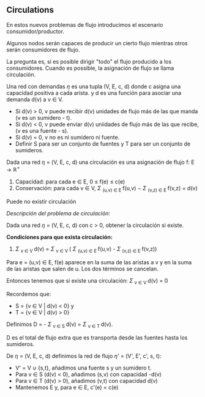 ## Circulations

En estos nuevos problemas de flujo introducimos el escenario consumidor/productor. 

Algunos nodos serán capaces de producir un cierto flujo mientras otros serán consumidores de flujo. 

La pregunta es, si es posible dirigir "todo" el flujo producido a los consumidores. Cuando es possible, la asignación de flujo se llama circulación. 

Una red con demandas $\eta$ es una tupla (V, E, c, d) donde c asigna una capacidad positiva a cada arista. y d es una función para asociar una demanda d(v) a v $\in$ V.

- Si d(v) > 0, v puede recibir d(v) unidades de flujo más de las que manda (v es un sumidero - t). 
- Si d(v) < 0, v puede enviar d(v) uniidades de flujo más de las que recibe, (v es una fuente - s). 
- Si d(v) = 0, v no es ni sumidero ni fuente. 
- Definir S para ser un conjunto de fuentes y T para ser un conjunto de sumideros. 

Dada una red $\eta$ = (V, E, c, d) una circulación es una asignación de flujo f: E → $\mathbb{R}^+$

1) Capacidad: para cada e $\in$ E, 0 $\leq$ f(e) $\leq$ c(e)
2) Conservación: para cada v $\in$ V, $\Sigma$ <sub> (u,v) $\in$ E </sub> f(u,v) − $\Sigma$ <sub> (v,z) $\in$ E </sub> f(v,z) = d(v)

Puede no existir circulación

*Descripción del problema de circulación:*

Dada una red $\eta$ = (V, E, c, d) con c > 0, obtener la circulación si existe.

**Condiciones para que exista circulación:**
1) $\Sigma$ <sub> v $\in$ V </sub> d(v) =  $\Sigma$ <sub> v $\in$ V </sub> ( $\Sigma$ <sub> (u,v) $\in$ E </sub> f(u,v) - $\Sigma$ <sub> (v,z) $\in$ E </sub> f(v,z)) 

Para e = (u,v) $\in$ E, f(e) aparece en la suma de las aristas a v y en la suma de las aristas que salen de u. Los dos términos se cancelan.

Entonces tenemos que si existe una circulación: $\Sigma$ <sub> v $\in$ V </sub> d(v) = 0

Recordemos que:
- S = {v $\in$ V | d(v) < 0} y
- T = {v $\in$ V | d(v) > 0}

Definimos D = - $\Sigma$ <sub> v $\in$ S </sub> d(v) = $\Sigma$ <sub> v $\in$ T </sub> d(v). 

D es el total de flujo extra que es transporta desde las fuentes hasta los sumideros. 

De $\eta$ = (V, E, c, d) definimos la red de flujo $\eta$' = (V', E', c', s, t):

- V' = V ∪ {s,t}, añadimos una fuente s y un sumidero t. 
- Para v $\in$ S (d(v) < 0), añadimos (s,v) con capacidad -d(v)
- Para v $\in$ T (d(v) > 0), añadimos (v,t) con capacidad d(v)
- Mantenemos E y, para e $\in$ E, c'(e) = c(e)
